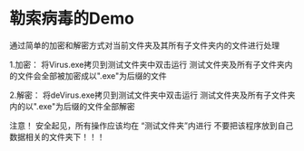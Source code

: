 # 勒索病毒的Demo
通过简单的加密和解密方式对当前文件夹及其所有子文件夹内的文件进行处理

1.加密：
	将Virus.exe拷贝到测试文件夹中双击运行
	测试文件夹及所有子文件夹内的文件会全部被加密成以".exe"为后缀的文件

2.解密：
	将deVirus.exe拷贝到测试文件夹中双击运行
	测试文件夹及所有子文件夹内的以".exe"为后缀的文件全部解密

注意！
安全起见，所有操作应该均在 “测试文件夹”内进行
不要把该程序放到自己数据相关的文件夹下！！！

